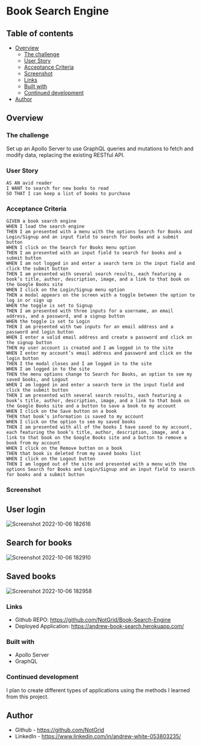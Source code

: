 # Book Search Engine

## Table of contents

- [Overview](#overview)
  - [The challenge](#the-challenge)
  - [User Story](#user-story)
  - [Acceptance Criteria](#acceptance-criteria)
  - [Screenshot](#screenshot)
  - [Links](#links)
  - [Built with](#built-with)
  - [Continued development](#continued-development)
- [Author](#author)


## Overview

### The challenge

Set up an Apollo Server to use GraphQL queries and mutations to fetch and modify data, replacing the existing RESTful API.

### User Story

```
AS AN avid reader
I WANT to search for new books to read
SO THAT I can keep a list of books to purchase
```

### Acceptance Criteria

```
GIVEN a book search engine
WHEN I load the search engine
THEN I am presented with a menu with the options Search for Books and Login/Signup and an input field to search for books and a submit button
WHEN I click on the Search for Books menu option
THEN I am presented with an input field to search for books and a submit button
WHEN I am not logged in and enter a search term in the input field and click the submit button
THEN I am presented with several search results, each featuring a book’s title, author, description, image, and a link to that book on the Google Books site
WHEN I click on the Login/Signup menu option
THEN a modal appears on the screen with a toggle between the option to log in or sign up
WHEN the toggle is set to Signup
THEN I am presented with three inputs for a username, an email address, and a password, and a signup button
WHEN the toggle is set to Login
THEN I am presented with two inputs for an email address and a password and login button
WHEN I enter a valid email address and create a password and click on the signup button
THEN my user account is created and I am logged in to the site
WHEN I enter my account’s email address and password and click on the login button
THEN I the modal closes and I am logged in to the site
WHEN I am logged in to the site
THEN the menu options change to Search for Books, an option to see my saved books, and Logout
WHEN I am logged in and enter a search term in the input field and click the submit button
THEN I am presented with several search results, each featuring a book’s title, author, description, image, and a link to that book on the Google Books site and a button to save a book to my account
WHEN I click on the Save button on a book
THEN that book’s information is saved to my account
WHEN I click on the option to see my saved books
THEN I am presented with all of the books I have saved to my account, each featuring the book’s title, author, description, image, and a link to that book on the Google Books site and a button to remove a book from my account
WHEN I click on the Remove button on a book
THEN that book is deleted from my saved books list
WHEN I click on the Logout button
THEN I am logged out of the site and presented with a menu with the options Search for Books and Login/Signup and an input field to search for books and a submit button  
```
### Screenshot

## User login
![Screenshot 2022-10-06 182616](https://user-images.githubusercontent.com/102490542/194446995-29175daa-7412-475c-ba38-22ec276fe8e9.png)
## Search for books
![Screenshot 2022-10-06 182910](https://user-images.githubusercontent.com/102490542/194447196-1f5e9112-2dfc-4676-99ac-0d7625017ec0.png)
## Saved books
![Screenshot 2022-10-06 182958](https://user-images.githubusercontent.com/102490542/194447279-e50799fe-97a9-4718-905e-2e43268779a0.png)


### Links

- Github REPO: https://github.com/NotGrid/Book-Search-Engine
- Deployed Application: https://andrew-book-search.herokuapp.com/

### Built with

- Apollo Server
- GraphQL

### Continued development

I plan to create different types of applications using the methods I learned from this project.

## Author

- Github - https://github.com/NotGrid
- LinkedIn - https://www.linkedin.com/in/andrew-white-053803235/
